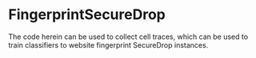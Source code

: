 # FingerprintSecureDrop
The code herein can be used to collect cell traces, which can be used to train classifiers to website fingerprint SecureDrop instances.
